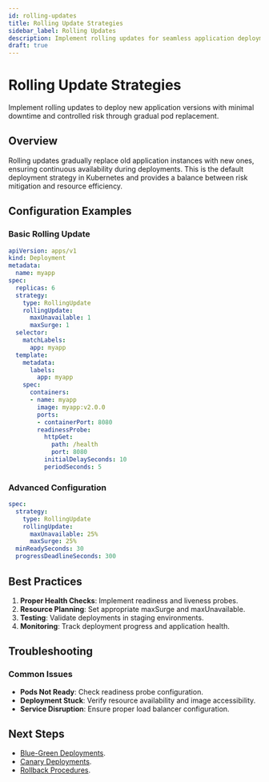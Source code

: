 ```yaml
---
id: rolling-updates
title: Rolling Update Strategies
sidebar_label: Rolling Updates
description: Implement rolling updates for seamless application deployments with minimal downtime
draft: true
---
```


# Rolling Update Strategies

Implement rolling updates to deploy new application versions with minimal downtime and controlled risk through gradual pod replacement.

## Overview

Rolling updates gradually replace old application instances with new ones, ensuring continuous availability during deployments. This is the default deployment strategy in Kubernetes and provides a balance between risk mitigation and resource efficiency.

## Configuration Examples

### Basic Rolling Update
```yaml
apiVersion: apps/v1
kind: Deployment
metadata:
  name: myapp
spec:
  replicas: 6
  strategy:
    type: RollingUpdate
    rollingUpdate:
      maxUnavailable: 1
      maxSurge: 1
  selector:
    matchLabels:
      app: myapp
  template:
    metadata:
      labels:
        app: myapp
    spec:
      containers:
      - name: myapp
        image: myapp:v2.0.0
        ports:
        - containerPort: 8080
        readinessProbe:
          httpGet:
            path: /health
            port: 8080
          initialDelaySeconds: 10
          periodSeconds: 5
```

### Advanced Configuration
```yaml
spec:
  strategy:
    type: RollingUpdate
    rollingUpdate:
      maxUnavailable: 25%
      maxSurge: 25%
  minReadySeconds: 30
  progressDeadlineSeconds: 300
```

## Best Practices

1. **Proper Health Checks**: Implement readiness and liveness probes.
2. **Resource Planning**: Set appropriate maxSurge and maxUnavailable.
3. **Testing**: Validate deployments in staging environments.
4. **Monitoring**: Track deployment progress and application health.

## Troubleshooting

### Common Issues
- **Pods Not Ready**: Check readiness probe configuration.
- **Deployment Stuck**: Verify resource availability and image accessibility.
- **Service Disruption**: Ensure proper load balancer configuration.

## Next Steps

- [Blue-Green Deployments](./blue-green-deployments.md).
- [Canary Deployments](./canary-deployments.md).
- [Rollback Procedures](./rollback-procedures.md). 